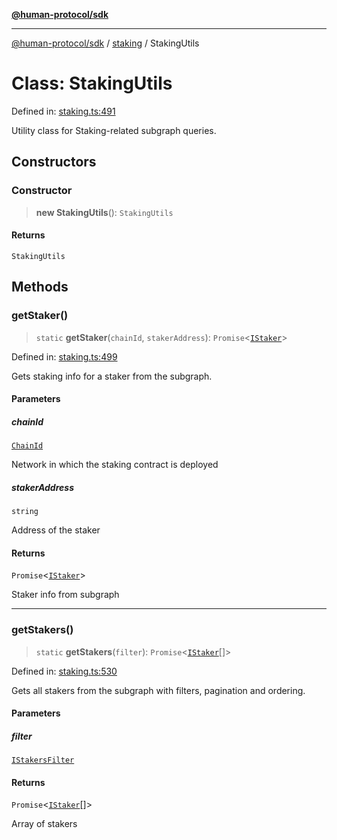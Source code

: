 [**@human-protocol/sdk**](../../README.md)

***

[@human-protocol/sdk](../../modules.md) / [staking](../README.md) / StakingUtils

# Class: StakingUtils

Defined in: [staking.ts:491](https://github.com/humanprotocol/human-protocol/blob/8551ddf36370251a82fddadc0d28c34592acebaf/packages/sdk/typescript/human-protocol-sdk/src/staking.ts#L491)

Utility class for Staking-related subgraph queries.

## Constructors

### Constructor

> **new StakingUtils**(): `StakingUtils`

#### Returns

`StakingUtils`

## Methods

### getStaker()

> `static` **getStaker**(`chainId`, `stakerAddress`): `Promise`\<[`IStaker`](../../interfaces/interfaces/IStaker.md)\>

Defined in: [staking.ts:499](https://github.com/humanprotocol/human-protocol/blob/8551ddf36370251a82fddadc0d28c34592acebaf/packages/sdk/typescript/human-protocol-sdk/src/staking.ts#L499)

Gets staking info for a staker from the subgraph.

#### Parameters

##### chainId

[`ChainId`](../../enums/enumerations/ChainId.md)

Network in which the staking contract is deployed

##### stakerAddress

`string`

Address of the staker

#### Returns

`Promise`\<[`IStaker`](../../interfaces/interfaces/IStaker.md)\>

Staker info from subgraph

***

### getStakers()

> `static` **getStakers**(`filter`): `Promise`\<[`IStaker`](../../interfaces/interfaces/IStaker.md)[]\>

Defined in: [staking.ts:530](https://github.com/humanprotocol/human-protocol/blob/8551ddf36370251a82fddadc0d28c34592acebaf/packages/sdk/typescript/human-protocol-sdk/src/staking.ts#L530)

Gets all stakers from the subgraph with filters, pagination and ordering.

#### Parameters

##### filter

[`IStakersFilter`](../../interfaces/interfaces/IStakersFilter.md)

#### Returns

`Promise`\<[`IStaker`](../../interfaces/interfaces/IStaker.md)[]\>

Array of stakers
